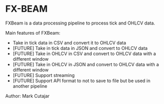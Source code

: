 # FX-BEAM

FXBeam is a data processing pipeline to process tick and OHLCV data.

Main features of FXBeam:
* Take in tick data in CSV and convert it to OHLCV data
* [FUTURE] Take in tick data in JSON and convert to OHLCV data
* [FUTURE] Take in OHLCV in CSV and convert to OHLCV data with a different window
* [FUTURE] Take in OHLCV in JSON and convert to OHLCV data with a different window
* [FUTURE] Support streaming
* [FUTURE] Support API format to not to save to file but be used in another pipeline

Author: Mark Cutajar